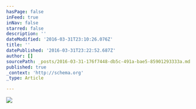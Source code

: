 ```yaml
---
hasPage: false
inFeed: true
inNav: false
starred: false
description: ''
dateModified: '2016-03-31T23:10:26.076Z'
title: ''
datePublished: '2016-03-31T23:22:52.687Z'
author: []
sourcePath: _posts/2016-03-31-176f7448-db5c-491a-bae5-85901293333a.md
published: true
_context: 'http://schema.org'
_type: Article

---
```

![](https://the-grid-user-content.s3-us-west-2.amazonaws.com/938bda29-2caa-4262-88d8-b294ee61e70d.png)